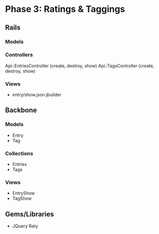 # Phase 3: Ratings & Taggings

## Rails
### Models

### Controllers
Api::EntriesController (create, destroy, show)
Api::TagsController (create, destroy, show)

### Views
* entry/show.json.jbuilder

## Backbone
### Models
* Entry
* Tag

### Collections
* Entries
* Tags

### Views
* EntryShow
* TagShow

## Gems/Libraries
* JQuery Raty
